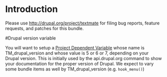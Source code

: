 # Introduction

Please use http://drupal.org/project/textmate for filing bug reports, feature requests, and patches for this bundle.

#Drupal version variable

You will want to setup a [Project Dependent Variable](?project_dependent_variables) whose name is TM\_drupal\_version and whose value is 5 or 6 or 7, depending on your Drupal version. This is initially used by the api.drupal.org command to show your documentation for the proper version of Drupal. We expect to vary some bundle items as well by TM\_drupal\_version (e.g. `hook_menu()`)